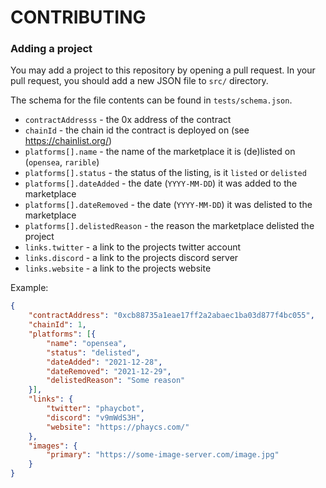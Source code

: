 # CONTRIBUTING

### Adding a project

You may add a project to this repository by opening a pull request. In your pull request, you should add a new JSON file to `src/` directory.

The schema for the file contents can be found in `tests/schema.json`.

* `contractAddresss` - the 0x address of the contract
* `chainId` - the chain id the contract is deployed on (see https://chainlist.org/)
* `platforms[].name` - the name of the marketplace it is (de)listed on (`opensea`, `rarible`)
* `platforms[].status` - the status of the listing, is it `listed` or `delisted`
* `platforms[].dateAdded` - the date (`YYYY-MM-DD`) it was added to the marketplace
* `platforms[].dateRemoved` - the date (`YYYY-MM-DD`) it was delisted to the marketplace
* `platforms[].delistedReason` - the reason the marketplace delisted the project
* `links.twitter` - a link to the projects twitter account
* `links.discord` - a link to the projects discord server
* `links.website` - a link to the projects website

Example:

```json
{
    "contractAddress": "0xcb88735a1eae17ff2a2abaec1ba03d877f4bc055",
    "chainId": 1,
    "platforms": [{
        "name": "opensea",
        "status": "delisted",
        "dateAdded": "2021-12-28",
        "dateRemoved": "2021-12-29",
        "delistedReason": "Some reason"
    }],
    "links": {
        "twitter": "phaycbot",
        "discord": "v9mWdS3H",
        "website": "https://phaycs.com/"
    },
    "images": {
        "primary": "https://some-image-server.com/image.jpg"
    }
}
```
